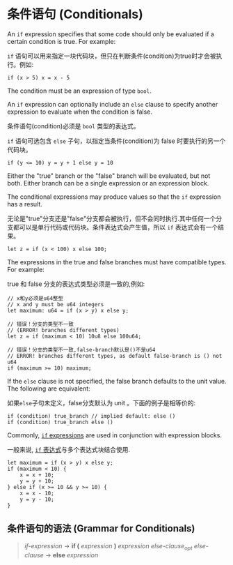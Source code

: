 # 条件语句 (Conditionals)

An `if` expression specifies that some code should only be evaluated if a certain condition is true. For example:

`if` 语句可以用来指定一块代码块，但只在判断条件(condition)为true时才会被执行。例如:

```move
if (x > 5) x = x - 5
```

The condition must be an expression of type `bool`.

An `if` expression can optionally include an `else` clause to specify another expression to evaluate when the condition is false.

条件语句(condition)必须是 `bool` 类型的表达式。

`if` 语句可选包含 `else` 子句，以指定当条件(condition)为 false 时要执行的另一个代码块。

```move
if (y <= 10) y = y + 1 else y = 10
```

Either the "true" branch or the "false" branch will be evaluated, but not both. Either branch can be a single expression or an expression block.

The conditional expressions may produce values so that the `if` expression has a result.

无论是"true"分支还是"false"分支都会被执行，但不会同时执行.其中任何一个分支都可以是单行代码或代码块。条件表达式会产生值，所以 `if` 表达式会有一个结果。

```move
let z = if (x < 100) x else 100;
```

The expressions in the true and false branches must have compatible types. For example:

true 和 false 分支的表达式类型必须是一致的,例如:

```move=
// x和y必须是u64整型
// x and y must be u64 integers
let maximum: u64 = if (x > y) x else y;

// 错误！分支的类型不一致
// (ERROR! branches different types)
let z = if (maximum < 10) 10u8 else 100u64;

// 错误！分支的类型不一致,false-branch默认是()不是u64
// ERROR! branches different types, as default false-branch is () not u64
if (maximum >= 10) maximum;
```

If the `else` clause is not specified, the false branch defaults to the unit value. The following are equivalent:

如果`else`子句未定义，false分支默认为 unit 。下面的例子是相等价的:

```move
if (condition) true_branch // implied default: else ()
if (condition) true_branch else ()
```

Commonly, [`if` expressions](conditionals.md) are used in conjunction with expression blocks.

一般来说, [`if` 表达式](conditionals.md)与多个表达式块结合使用.

```move
let maximum = if (x > y) x else y;
if (maximum < 10) {
    x = x + 10;
    y = y + 10;
} else if (x >= 10 && y >= 10) {
    x = x - 10;
    y = y - 10;
}
```

## 条件语句的语法 (Grammar for Conditionals)

> *if-expression* → **if (** *expression* **)** *expression* *else-clause*<sub>*opt*</sub>
> *else-clause* → **else** *expression*

